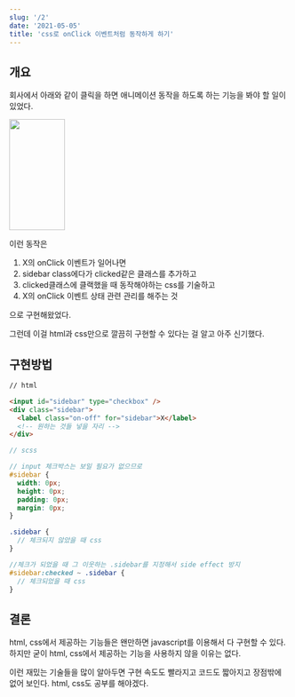 ```yaml
---
slug: '/2'
date: '2021-05-05'
title: 'css로 onClick 이벤트처럼 동작하게 하기'
---
```


## 개요

회사에서 아래와 같이 클릭을 하면 애니메이션 동작을 하도록 하는 기능을 봐야 할 일이 있었다.

<img src="https://user-images.githubusercontent.com/34783156/109820456-5772e780-7c78-11eb-958a-fa47f9ec0aca.gif" width="100" height="200"></img>

이런 동작은

1. X의 onClick 이벤트가 일어나면
2. sidebar class에다가 clicked같은 클래스를 추가하고
3. clicked클래스에 클랙했을 때 동작해야하는 css를 기술하고
4. X의 onClick 이벤트 상태 관련 관리를 해주는 것

으로 구현해왔었다.

그런데 이걸 html과 css만으로 깔끔히 구현할 수 있다는 걸 알고 아주 신기했다.

## 구현방법

```html
// html

<input id="sidebar" type="checkbox" />
<div class="sidebar">
  <label class="on-off" for="sidebar">X</label>
  <!-- 원하는 것들 넣을 자리 -->
</div>
```

```scss
// scss

// input 체크박스는 보일 필요가 없으므로
#sidebar {
  width: 0px;
  height: 0px;
  padding: 0px;
  margin: 0px;
}

.sidebar {
  // 체크되지 않았을 때 css
}

//체크가 되었을 때 그 이웃하는 .sidebar를 지정해서 side effect 방지
#sidebar:checked ~ .sidebar {
  // 체크되었을 때 css
}
```

## 결론

html, css에서 제공하는 기능들은 왠만하면 javascript를 이용해서 다 구현할 수 있다. 하지만 굳이 html, css에서 제공하는 기능을 사용하지 않을 이유는 없다.

이런 재밌는 기술들을 많이 알아두면 구현 속도도 빨라지고 코드도 짧아지고 장점밖에 없어 보인다. html, css도 공부를 해야겠다.

